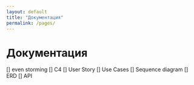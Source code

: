```yaml
---
layout: default
title: "Документация"
permalink: /pages/
---
```


# Документация

[] even storming
[] C4
[] User Story
[] Use Cases
[] Sequence diagram
[] ERD
[] API
